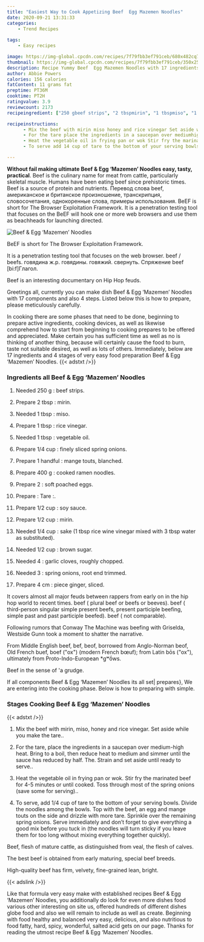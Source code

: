 ```yaml
---
title: "Easiest Way to Cook Appetizing Beef  Egg Mazemen Noodles"
date: 2020-09-21 13:31:33
categories:
    - Trend Recipes
    
tags:
    - Easy recipes

image: https://img-global.cpcdn.com/recipes/7f79fbb3ef791ceb/680x482cq70/beef-egg-mazemen-noodles-recipe-main-photo.jpg
thumbnail: https://img-global.cpcdn.com/recipes/7f79fbb3ef791ceb/350x250cq70/beef-egg-mazemen-noodles-recipe-main-photo.jpg
description: Recipe Yummy Beef  Egg Mazemen Noodles with 17 ingredients and 4 stages of easy cooking.
author: Abbie Powers
calories: 156 calories
fatContent: 11 grams fat
preptime: PT36M
cooktime: PT2H
ratingvalue: 3.9
reviewcount: 2173
recipeingredient: ["250 gbeef strips", "2 tbspmirin", "1 tbspmiso", "1 tbsprice vinegar", "1 tbspvegetable oil", "1/4 cupfinely sliced spring onions", "1 handfulmange touts blanched", "400 gcooked ramen noodles", "2soft poached eggs", "Tare ", "1/2 cupsoy sauce", "1/2 cupmirin", "1/4 cupsake 1 tbsp rice wine vinegar mixed with 3 tbsp water as substituted", "1/2 cupbrown sugar", "4garlic cloves roughly chopped", "3spring onions root end trimmed", "4 cmpiece ginger sliced"]

recipeinstructions: 
      - Mix the beef with mirin miso honey and rice vinegar Set aside while you make the tare 
      - For the tare place the ingredients in a saucepan over mediumhigh heat Bring to a boil then reduce heat to medium and simmer until the sauce has reduced by half The Strain and set aside until ready to serve 
      - Heat the vegetable oil in frying pan or wok Stir fry the marinated beef for 45 minutes or until cooked Toss through most of the spring onions save some for serving 
      - To serve add 14 cup of tare to the bottom of your serving bowls Divide the noodles among the bowls Top with the beef an egg and mange touts on the side and drizzle with more tare Sprinkle over the remaining spring onions Serve immediately and dont forget to give everything a good mix before you tuck in the noodles will turn sticky if you leave them for too long without mixing everything together quickly

---
```




**Without fail making ultimate Beef &amp; Egg ‘Mazemen’ Noodles easy, tasty, practical**. Beef is the culinary name for meat from cattle, particularly skeletal muscle. Humans have been eating beef since prehistoric times. Beef is a source of protein and nutrients. Перевод слова beef, американское и британское произношение, транскрипция, словосочетания, однокоренные слова, примеры использования. BeEF is short for The Browser Exploitation Framework. It is a penetration testing tool that focuses on the BeEF will hook one or more web browsers and use them as beachheads for launching directed.


![Beef &amp; Egg ‘Mazemen’ Noodles](https://img-global.cpcdn.com/recipes/7f79fbb3ef791ceb/680x482cq70/beef-egg-mazemen-noodles-recipe-main-photo.jpg "Beef &amp; Egg ‘Mazemen’ Noodles")



BeEF is short for The Browser Exploitation Framework.

It is a penetration testing tool that focuses on the web browser. beef / beefs. говядина ж.р. говядины. говяжий. свернуть. Спряжение beef [bi:f]Глагол.

Beef is an interesting documentary on Hip Hop feuds.


Greetings all, currently you can make dish Beef &amp; Egg ‘Mazemen’ Noodles with 17 components and also 4 steps. Listed below this is how to prepare, please meticulously carefully.

In cooking there are some phases that need to be done, beginning to prepare active ingredients, cooking devices, as well as likewise comprehend how to start from beginning to cooking prepares to be offered and appreciated. Make certain you has sufficient time as well as no is thinking of another thing, because will certainly cause the food to burn, taste not suitable desired, as well as lots of others. Immediately, below are 17 ingredients and 4 stages of very easy food preparation Beef &amp; Egg ‘Mazemen’ Noodles.
{{< adstxt />}}

### Ingredients all Beef &amp; Egg ‘Mazemen’ Noodles


1. Needed 250 g : beef strips.

1. Prepare 2 tbsp : mirin.

1. Needed 1 tbsp : miso.

1. Prepare 1 tbsp : rice vinegar.

1. Needed 1 tbsp : vegetable oil.

1. Prepare 1/4 cup : finely sliced spring onions.

1. Prepare 1 handful : mange touts, blanched.

1. Prepare 400 g : cooked ramen noodles.

1. Prepare 2 : soft poached eggs.

1. Prepare  : Tare :.

1. Prepare 1/2 cup : soy sauce.

1. Prepare 1/2 cup : mirin.

1. Needed 1/4 cup : sake (1 tbsp rice wine vinegar mixed with 3 tbsp water as substituted).

1. Needed 1/2 cup : brown sugar.

1. Needed 4 : garlic cloves, roughly chopped.

1. Needed 3 : spring onions, root end trimmed.

1. Prepare 4 cm : piece ginger, sliced.


It covers almost all major feuds between rappers from early on in the hip hop world to recent times. beef ( plural beef or beefs or beeves). beef ( third-person singular simple present beefs, present participle beefing, simple past and past participle beefed). beef ( not comparable).

Following rumors that Conway The Machine was beefing with Griselda, Westside Gunn took a moment to shatter the narrative.

From Middle English beef, bef, beof, borrowed from Anglo-Norman beof, Old French buef, boef (&#34;ox&#34;) (modern French bœuf); from Latin bōs (&#34;ox&#34;), ultimately from Proto-Indo-European *gʷṓws.

Beef in the sense of &#39;a grudge.


If all components Beef &amp; Egg ‘Mazemen’ Noodles its all set| prepares}, We are entering into the cooking phase. Below is how to preparing with simple.

### Stages Cooking Beef &amp; Egg ‘Mazemen’ Noodles

{{< adstxt />}}


1. Mix the beef with mirin, miso, honey and rice vinegar. Set aside while you make the tare..



1. For the tare, place the ingredients in a saucepan over medium-high heat. Bring to a boil, then reduce heat to medium and simmer until the sauce has reduced by half. The. Strain and set aside until ready to serve..



1. Heat the vegetable oil in frying pan or wok. Stir fry the marinated beef for 4-5 minutes or until cooked. Toss through most of the spring onions (save some for serving)..



1. To serve, add 1/4 cup of tare to the bottom of your serving bowls. Divide the noodles among the bowls. Top with the beef, an egg and mange touts on the side and drizzle with more tare. Sprinkle over the remaining spring onions. Serve immediately and don’t forget to give everything a good mix before you tuck in (the noodles will turn sticky if you leave them for too long without mixing everything together quickly).




Beef, flesh of mature cattle, as distinguished from veal, the flesh of calves.

The best beef is obtained from early maturing, special beef breeds.

High-quality beef has firm, velvety, fine-grained lean, bright.


{{< adslink />}}

Like that formula very easy make with established recipes Beef &amp; Egg ‘Mazemen’ Noodles, you additionally do look for even more dishes food various other interesting on site us, offered hundreds of different dishes globe food and also we will remain to include as well as create. Beginning with food healthy and balanced very easy, delicious, and also nutritious to food fatty, hard, spicy, wonderful, salted acid gets on our page. Thanks for reading the utmost recipe Beef &amp; Egg ‘Mazemen’ Noodles.
